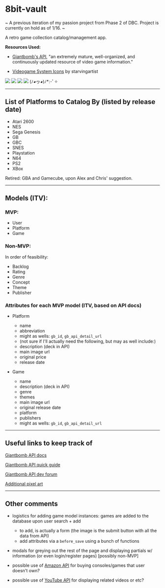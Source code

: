 # 8bit-vault

~ A previous iteration of my passion project from Phase 2 of DBC. Project is currently on hold as of 1/16. ~

A retro game collection catalog/management app.

**Resources Used:**

* [Giantbomb's API](http://www.giantbomb.com/api/), "an extremely mature, well-organized, and continuously updated resource of video game information."

* [Videogame System Icons](http://starvingartist.deviantart.com/art/Antiseptic-Videogame-Systems-23217105) by starvingartist

![](public/images/atari_2600.gif) ![](public/images/microsoft_xbox.gif) ![](public/images/nintendo_gamecube.gif) ![](public/images/sega_genesis.gif) (ﾉ◕ヮ◕)ﾉ*:･ﾟ✧

----

## List of Platforms to Catalog By (listed by release date)

* Atari 2600
* NES
* Sega Genesis
* GB
* GBC
* SNES
* Playstation
* N64
* PS2
* XBox

Retired: GBA and Gamecube, upon Alex and Chris' suggestion.

----

## Models (ITV):

### MVP:

* User
* Platform
* Game

### Non-MVP:

In order of feasibility:

* Backlog
* Rating
* Genre
* Concept
* Theme
* Publisher

### Attributes for each MVP model (ITV, based on API docs)

* Platform
  * name
  * abbreviation
  * might as wells: `gb_id`, `gb_api_detail_url`
  * (not sure if I'll actually need the following, but may as well include:)
  * description (deck in API)
  * main image url
  * original price
  * release date

* Game
  * name
  * description (deck in API)
  * genre
  * themes
  * main image url
  * original release date
  * platform
  * publishers
  * might as wells: `gb_id`, `gb_api_detail_url`

----

## Useful links to keep track of

[Giantbomb API docs](http://www.giantbomb.com/api/documentation)

[Giantbomb API quick guide](http://www.giantbomb.com/forums/api-developers-3017/quick-start-guide-to-using-the-api-1427959/#14)

[Giantbomb API dev forum](http://www.giantbomb.com/forums/api-developers-3017/)

[Additional pixel art](https://www.gp32spain.com/imagenes/consolas/)

----

## Other comments

* logistics for adding game model instances: games are added to the database upon user search + add
  * to add, is actually a form (the image is the submit button with all the data from API)
  * add attributes via a `before_save` using a bunch of functions

* modals for greying out the rest of the page and displaying partials w/ information (or even login/register pages) [possibly non-MVP]

* possible use of [Amazon API](https://aws.amazon.com/api-gateway/) for buying consoles/games that user doesn't own?

* possible use of [YouTube API](https://developers.google.com/youtube/) for displaying related videos or etc?
